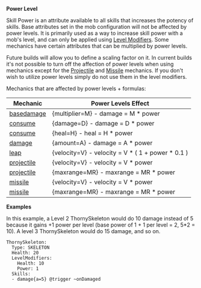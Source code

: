 **Power Level**

Skill Power is an attribute available to all skills that increases the potency of skills. Base attributes set in the mob configuration will not be affected by power levels. It is primarily used as a way to increase skill power with a mob's level, and can only be applied using [Level Modifiers](/Mobs/Levels). Some mechanics have certain attributes that can be multiplied by power levels.

Future builds will allow you to define a scaling factor on it. In current builds it's not possible to turn off the affection of power levels when using mechanics except for the [Projectile](/skills/mechanics/projectile) and [Missile](/skills/mechanics/missile) mechanics. If you don't wish to utilize power levels simply do not use them in the level modifiers.

Mechanics that are affected by power levels + formulas:

| Mechanic      | Power Levels Effect                                   |
| ------------- | ----------------------------------------------------- |
| [basedamage](/skills/mechanics/basedamage) | {multiplier=M} - damage = M * power |
| [consume](/skills/mechanics/consume) | {damage=D} - damage = D * power |
| [consume](/skills/mechanics/consume) | {heal=H} - heal = H * power |
| [damage](/skills/mechanics/damage) | {amount=A} - damage = A * power |
| [leap](/skills/mechanics/leap) | {velocity=V} - velocity = V * ( 1 + power * 0.1 ) |
| [projectile](/skills/mechanics/projectile) | {velocity=V} - velocity = V * power |
| [projectile](/skills/mechanics/projectile) | {maxrange=MR} - maxrange = MR * power |
| [missile](/skills/mechanics/missile) | {velocity=V} - velocity = V * power |
| [missile](/skills/mechanics/missile) | {maxrange=MR} - maxrange = MR * power |

**Examples**

In this example, a Level 2 ThornySkeleton would do 10 damage instead of 5 because it gains +1 power per level (base power of 1 + 1 per level = 2, 5*2 = 10). A level 3 ThornySkeleton would do 15 damage, and so on.

```
ThornySkeleton:
  Type: SKELETON
  Health: 20
  LevelModifiers:
    Health: 10
    Power: 1
  Skills:
  - damage{a=5} @trigger ~onDamaged
```